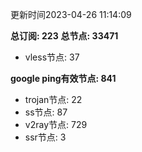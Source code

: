 更新时间2023-04-26 11:14:09

**总订阅: 223**
**总节点: 33471**
- vless节点: 37

**google ping有效节点: 841**
- trojan节点: 22
- ss节点: 87
- v2ray节点: 729
- ssr节点: 3
